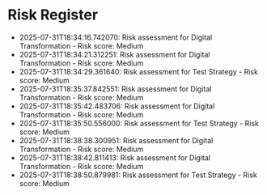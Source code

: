 # Risk Register

- 2025-07-31T18:34:16.742070: Risk assessment for Digital Transformation - Risk score: Medium
- 2025-07-31T18:34:21.312251: Risk assessment for Digital Transformation - Risk score: Medium
- 2025-07-31T18:34:29.361640: Risk assessment for Test Strategy - Risk score: Medium
- 2025-07-31T18:35:37.842551: Risk assessment for Digital Transformation - Risk score: Medium
- 2025-07-31T18:35:42.483706: Risk assessment for Digital Transformation - Risk score: Medium
- 2025-07-31T18:35:50.556000: Risk assessment for Test Strategy - Risk score: Medium
- 2025-07-31T18:38:38.300951: Risk assessment for Digital Transformation - Risk score: Medium
- 2025-07-31T18:38:42.811413: Risk assessment for Digital Transformation - Risk score: Medium
- 2025-07-31T18:38:50.879981: Risk assessment for Test Strategy - Risk score: Medium
